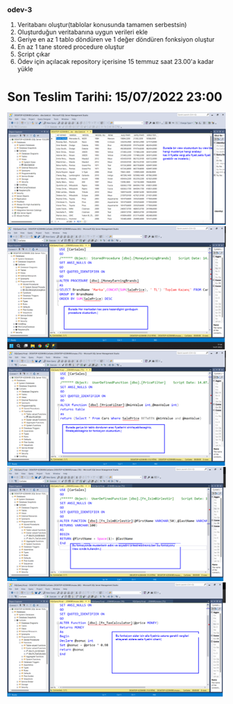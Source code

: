 ### odev-3
1. Veritabanı oluştur(tablolar konusunda tamamen serbestsin)
2. Oluşturduğun veritabanına uygun verileri ekle
3. Geriye en az 1 tablo döndüren ve 1 değer döndüren fonksiyon oluştur
4. En az 1 tane stored procedure oluştur
5. Script çıkar
6. Ödev için açılacak repository içerisine 15 temmuz saat 23.00'a kadar yükle

# Son Teslim Tarihi: 15/07/2022 23:00


<img src="https://github.com/Todeb-Net-Bootcamp/odev-3-musauyumaz/blob/main/Ekran%20g%C3%B6r%C3%BCnt%C3%BCs%C3%BC%202022-07-14%20174403.png" width="auto">
<img src="https://github.com/Todeb-Net-Bootcamp/odev-3-musauyumaz/blob/main/Ekran%20g%C3%B6r%C3%BCnt%C3%BCs%C3%BC%202022-07-14%20174519.png" width="auto">
<img src="https://github.com/Todeb-Net-Bootcamp/odev-3-musauyumaz/blob/main/Ekran%20g%C3%B6r%C3%BCnt%C3%BCs%C3%BC%202022-07-14%20174647.png" width="auto">
<img src="https://github.com/Todeb-Net-Bootcamp/odev-3-musauyumaz/blob/main/Ekran%20g%C3%B6r%C3%BCnt%C3%BCs%C3%BC%202022-07-14%20174821.png" width="auto">
<img src="https://github.com/Todeb-Net-Bootcamp/odev-3-musauyumaz/blob/main/Ekran%20g%C3%B6r%C3%BCnt%C3%BCs%C3%BC%202022-07-14%20174944.png" width="auto">
